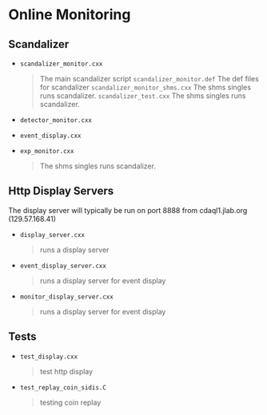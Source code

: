 # Online Monitoring

## Scandalizer

* `scandalizer_monitor.cxx`
    > The main scandalizer script
`scandalizer_monitor.def`
    > The def files for scandalizer
`scandalizer_monitor_shms.cxx`
    > The shms singles runs scandalizer.
`scandalizer_test.cxx`
    > The shms singles runs scandalizer.



* `detector_monitor.cxx`
* `event_display.cxx`
* `exp_monitor.cxx`
    > The shms singles runs scandalizer.

## Http Display Servers

The display server will typically be run on port 8888 from cdaql1.jlab.org (129.57.168.41)

* `display_server.cxx` 
    > runs a display server 
* `event_display_server.cxx`
    > runs a display server for event display
* `monitor_display_server.cxx`
    > runs a display server for event display

## Tests


* `test_display.cxx`
    > test http display
* `test_replay_coin_sidis.C`
    > testing coin replay



